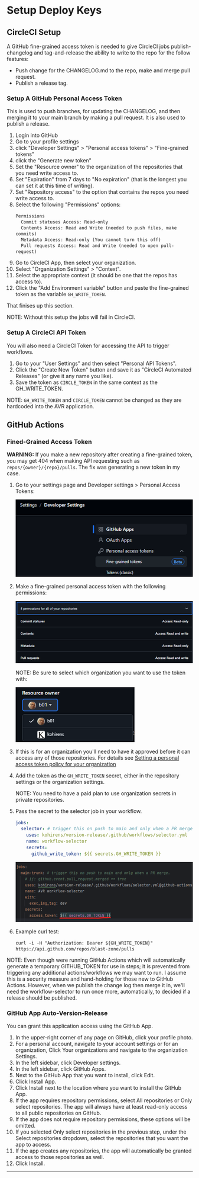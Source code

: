 # Setup Deploy Keys

## CircleCI Setup

A GitHub fine-grained access token is needed to give CircleCI jobs
publish-changelog and tag-and-release the ability to write to the repo
for the follow features:

* Push change for the CHANGELOG.md to the repo, make and merge pull request.
* Publish a release tag.

### Setup A GitHub Personal Access Token

This is used to push branches, for updating the CHANGELOG, and then merging it
to your main branch by making a pull request. It is also used to publish a
release.

1. Login into GitHub
2. Go to your profile settings
3. click "Developer Settings" > "Personal access tokens" > "Fine-grained tokens"
4. click the "Generate new token"
5. Set the "Resource owner" to the organization of the repositories that you
   need write access to.
6. Set "Expiration" from 7 days to "No expiration" (that is the longest you can
   set it at this time of writing).
7. Set "Repository access" to the option that contains the repos you need write
   access to.
8. Select the following "Permissions" options:
   ```
   Permissions
     Commit statuses Access: Read-only
     Contents Access: Read and Write (needed to push files, make commits)
     Metadata Access: Read-only (You cannot turn this off)
     Pull requests Access: Read and Write (needed to open pull-request)
   ```
9. Go to CircleCI App, then select your organization.
10. Select "Organization Settings" > "Context".
11. Select the appropriate context (it should be one that the repos has access
    to).
12. Click the "Add Environment variable" button and paste the fine-grained token
    as the variable `GH_WRITE_TOKEN`.

That finises up this section.

NOTE: Without this setup the jobs will fail in CircleCI.

### Setup A CircleCI API Token

You will also need a CircleCI Token for accessing the API to trigger workflows.

1. Go to your "User Settings" and then select "Personal API Tokens".
2. Click the "Create New Token" button and save it as "CircleCI Automated
   Releases" (or give it any name you like).
3. Save the token as `CIRCLE_TOKEN` in the same context as the GH_WRITE_TOKEN.

NOTE: `GH_WRITE_TOKEN` and `CIRCLE_TOKEN` cannot be changed as they are 
      hardcoded into the AVR application.

## GitHub Actions

### Fined-Grained Access Token

**WARNING:** If you make a new repository after creating a fine-grained token,
you may get 404 when making API requesting such as `repos/{owner}/{repo}/pulls`.
The fix was generating a new token in my case.

1. Go to your settings page and Developer settings > Personal Access Tokens:

   ![Path to fine-grained access tokens](/docs/assets/path-to-fine-grained-tokens.png)

2. Make a fine-grained personal access token with the following permissions:

   ![img.png](/docs/assets/fine-grained-access-permissions.png)

   NOTE: Be sure to select which organization you want to use the token with:

   ![Fine-grained organization selection](/docs/assets/fine-grained-organization-selection.png)

3. If this is for an organization you'll need to have it approved before it can
   access any of those repositories. For details see [Setting a personal access token policy for your organization]
4. Add the token as the `GH_WRITE_TOKEN` secret, either in the repository settings or
   the organization settings.

   NOTE: You need to have a paid plan to use organization secrets in private
   repositories.
5. Pass the secret to the selector job in your workflow.
   ```yaml
   jobs:
     selector: # trigger this on push to main and only when a PR merge.
       uses: kohirens/version-release/.github/workflows/selector.yml
       name: workflow-selector
       secrets:
         github_write_token: ${{ secrets.GH_WRITE_TOKEN }}
   ```

   ![Passing secrets to job step](/docs/assets/passing-secrets.png)
6. Example curl test:
   ```shell
   curl -i -H "Authorization: Bearer ${GH_WRITE_TOKEN}" https://api.github.com/repos/blast-zone/pulls
   ```

NOTE: Even though were running GitHub Actions which will automatically generate
a temporary GITHUB_TOKEN for use in steps; it is prevented from triggering any
additional actions/workflows we may want to run. I assume this is a security
measure and hand-holding for those new to GitHub Actions. However, when we
publish the change log then merge it in, we'll need the workflow-selector to
run once more, automatically, to decided if a release should be published.

### GitHub App Auto-Version-Release

You can grant this application access using the GitHub App.

1. In the upper-right corner of any page on GitHub, click your profile photo.
2. For a personal account, navigate to your account settings or for an organization,
Click Your organizations and navigate to the organization Settings.
3. In the left sidebar, click  Developer settings.
4. In the left sidebar, click GitHub Apps.
5. Next to the GitHub App that you want to install, click Edit.
6. Click Install App.
7. Click Install next to the location where you want to install the GitHub App.
8. If the app requires repository permissions, select All repositories or Only select repositories. The app will always have at least read-only access to all public repositories on GitHub.
9. If the app does not require repository permissions, these options will be omitted.
10. If you selected Only select repositories in the previous step, under the Select repositories dropdown, select the repositories that you want the app to access.
11. If the app creates any repositories, the app will automatically be granted access to those repositories as well.
12. Click Install.

---

[this orbs docs]: https://circle`ci.com/developer/orbs/orb/kohirens/version-release
[Setting a personal access token policy for your organization]: https://docs.github.com/en/organizations/managing-programmatic-access-to-your-organization/setting-a-personal-access-token-policy-for-your-organization
